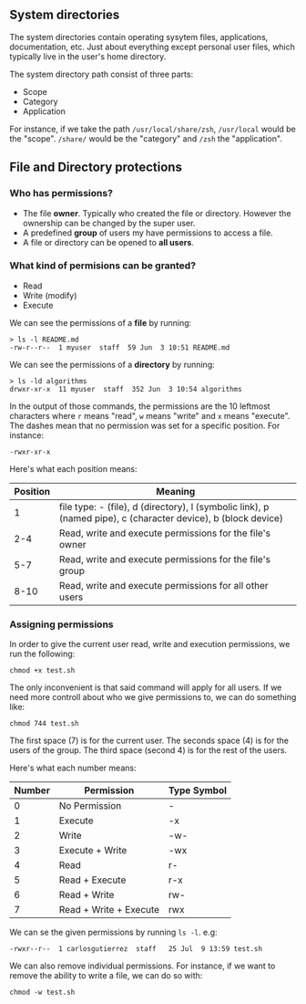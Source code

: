 ## System directories

The system directories contain operating sysytem files, applications, documentation, etc. Just about everything except personal user files, which typically live in the user's home directory.

The system directory path consist of three parts:
- Scope
- Category
- Application

For instance, if we take the path `/usr/local/share/zsh`, `/usr/local` would be the "scope". `/share/` would be the "category" and `/zsh` the "application".

## File and Directory protections

### Who has permissions?

- The file **owner**. Typically who created the file or directory. However the ownership can be changed by the super user.
- A predefined **group** of users my have permissions to access a file.
- A file or directory can be opened to **all users**.

### What kind of permisions can be granted?

- Read
- Write (modify)
- Execute

We can see the permissions of a **file** by running:

```
> ls -l README.md
-rw-r--r--  1 myuser  staff  59 Jun  3 10:51 README.md
```

We can see the permissions of a **directory** by running:

```
> ls -ld algorithms
drwxr-xr-x  11 myuser  staff  352 Jun  3 10:54 algorithms
```

In the output of those commands, the permissions are the 10 leftmost characters where `r` means "read", `w` means "write" and `x` means "execute". The dashes mean that no permission was set for a specific position. For instance:

```
-rwxr-xr-x
```

Here's what each position means:

| Position |    Meaning                                                |
|----------|-----------------------------------------------------------|
|    1     | file type: - (file), d (directory), l (symbolic link), p (named pipe), c (character device), b (block device)                          |
|   2-4    | Read, write and execute permissions for the file's owner  |
|   5-7    | Read, write and execute permissions for the file's group  |
|   8-10   | Read, write and execute permissions for all other users   |

### Assigning permissions

In order to give the current user read, write and execution permissions, we run the following:

```
chmod +x test.sh
```

The only inconvenient is that said command will apply for all users. If we need more controll about who we give permissions to, we can do something like:

```
chmod 744 test.sh
```

The first space (7) is for the current user. The seconds space (4) is for the users of the group. The third space (second 4) is for the rest of the users.

Here's what each number means:

| Number   |   Permission             |   Type	Symbol     |
|----------|--------------------------|--------------------|
|    0     |   No Permission          |        -           |
|    1     |   Execute                |        -x          |
|    2     |   Write                  |        -w-         |
|    3     |   Execute + Write        |        -wx         |
|    4     |   Read                   |        r-          |
|    5     |   Read + Execute         |        r-x         |
|    6     |   Read + Write           |        rw-         |
|    7     |   Read + Write + Execute |        rwx         |

We can se the given permissions by running `ls -l`. e.g:

```
-rwxr--r--  1 carlosgutierrez  staff   25 Jul  9 13:59 test.sh
```

We can also remove individual permissions. For instance, if we want to remove the ability to write a file, we can do so with:

```
chmod -w test.sh
```
